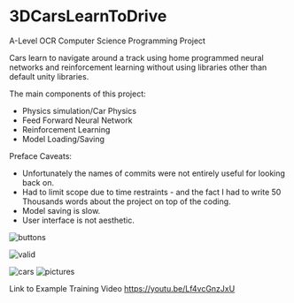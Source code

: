 # 3DCarsLearnToDrive
 A-Level OCR Computer Science Programming Project

Cars learn to navigate around a track using home programmed neural networks and reinforcement learning without using libraries other than default unity libraries.

The main components of this project:
- Physics simulation/Car Physics
- Feed Forward Neural Network
- Reinforcement Learning
- Model Loading/Saving

Preface Caveats:
- Unfortunately the names of commits were not entirely useful for looking back on.
- Had to limit scope due to time restraints - and the fact I had to write 50 Thousands words about the project on top of the coding.
- Model saving is slow.
- User interface is not aesthetic.


![buttons](https://user-images.githubusercontent.com/57047926/184493377-904def71-b4a1-4739-b22f-f3c014e9633d.JPG)

![valid](https://user-images.githubusercontent.com/57047926/184493380-94a066de-fb22-412c-b31e-cb72449b5ba6.JPG)

![cars](https://user-images.githubusercontent.com/57047926/184493439-52605d62-fd38-4b3a-91c0-4f5990c94f0f.JPG)
![pictures](https://user-images.githubusercontent.com/57047926/184493440-86d773e0-9b02-4429-8266-6d4ab016c951.JPG)

Link to Example Training Video
https://youtu.be/Lf4vcGnzJxU
